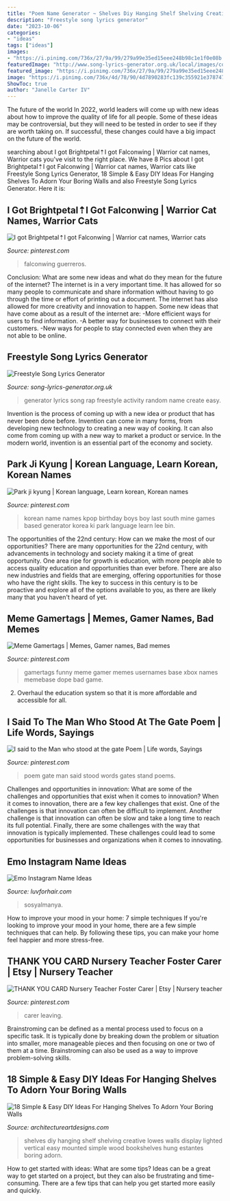 ```yaml
---
title: "Poem Name Generator ~ Shelves Diy Hanging Shelf Shelving Creative Lowes Walls Display Lighted Vertical Easy Mounted Simple Wood Bookshelves Hung Estantes Boring Adorn"
description: "Freestyle song lyrics generator"
date: "2023-10-06"
categories:
- "ideas"
tags: ["ideas"]
images:
- "https://i.pinimg.com/736x/27/9a/99/279a99e35ed15eee248b98c1e1f0e08b.jpg"
featuredImage: "http://www.song-lyrics-generator.org.uk/local/images/covers/create_14.jpg"
featured_image: "https://i.pinimg.com/736x/27/9a/99/279a99e35ed15eee248b98c1e1f0e08b.jpg"
image: "https://i.pinimg.com/736x/4d/78/90/4d7890283fc139c355921e3787477b66--korean-name-kpop-quiz.jpg"
ShowToc: true
author: "Janelle Carter IV"
---
```



The future of the world
In 2022, world leaders will come up with new ideas about how to improve the quality of life for all people. Some of these ideas may be controversial, but they will need to be tested in order to see if they are worth taking on. If successful, these changes could have a big impact on the future of the world.

	

		
searching about I got Brightpetal⇡I got Falconwing | Warrior cat names, Warrior cats you've visit to the right place. We have 8 Pics about I got Brightpetal⇡I got Falconwing | Warrior cat names, Warrior cats like Freestyle Song Lyrics Generator, 18 Simple &amp; Easy DIY Ideas For Hanging Shelves To Adorn Your Boring Walls and also Freestyle Song Lyrics Generator. Here it is:
		
    
## I Got Brightpetal⇡I Got Falconwing | Warrior Cat Names, Warrior Cats

<img loading=lazy src="https://i.pinimg.com/1200x/4a/4e/2f/4a4e2ffe12e3bb9b6d0cabd71c5a5fb0.jpg" onerror="this.onerror=null;this.src='https://tse2.mm.bing.net/th?id=OIP.3sSnwJbTYcfRwzZdCfCxEgHaL8&amp;pid=15.1';" alt="I got Brightpetal⇡I got Falconwing | Warrior cat names, Warrior cats">

_Source: pinterest.com_

>falconwing guerreros. 

	

Conclusion: What are some new ideas and what do they mean for the future of the internet?
The internet is in a very important time. It has allowed for so many people to communicate and share information without having to go through the time or effort of printing out a document. The internet has also allowed for more creativity and innovation to happen. Some new ideas that have come about as a result of the internet are: 
-More efficient ways for users to find information.
-A better way for businesses to connect with their customers. 
-New ways for people to stay connected even when they are not able to be online.

    
## Freestyle Song Lyrics Generator

<img loading=lazy src="http://www.song-lyrics-generator.org.uk/local/images/covers/create_14.jpg" onerror="this.onerror=null;this.src='https://tse1.mm.bing.net/th?id=OIP.aUO5twl_sBm0YY4b66cKPAHaHa&amp;pid=15.1';" alt="Freestyle Song Lyrics Generator">

_Source: song-lyrics-generator.org.uk_

>generator lyrics song rap freestyle activity random name create easy. 

	

Invention is the process of coming up with a new idea or product that has never been done before. Invention can come in many forms, from developing new technology to creating a new way of cooking. It can also come from coming up with a new way to market a product or service. In the modern world, invention is an essential part of the economy and society.

    
## Park Ji Kyung | Korean Language, Learn Korean, Korean Names

<img loading=lazy src="https://i.pinimg.com/736x/4d/78/90/4d7890283fc139c355921e3787477b66--korean-name-kpop-quiz.jpg" onerror="this.onerror=null;this.src='https://tse1.mm.bing.net/th?id=OIP.Hq8ZI6cu19Vg0G0DUfAlWwHaFj&amp;pid=15.1';" alt="Park ji kyung | Korean language, Learn korean, Korean names">

_Source: pinterest.com_

>korean name names kpop birthday boys boy last south mine games based generator korea ki park language learn lee bin. 

	

The opportunities of the 22nd century: How can we make the most of our opportunities?
There are many opportunities for the 22nd century, with advancements in technology and society making it a time of great opportunity. One area ripe for growth is education, with more people able to access quality education and opportunities than ever before. There are also new industries and fields that are emerging, offering opportunities for those who have the right skills. The key to success in this century is to be proactive and explore all of the options available to you, as there are likely many that you haven't heard of yet.

    
## Meme Gamertags | Memes, Gamer Names, Bad Memes

<img loading=lazy src="https://i.pinimg.com/736x/27/9a/99/279a99e35ed15eee248b98c1e1f0e08b.jpg" onerror="this.onerror=null;this.src='https://tse2.mm.bing.net/th?id=OIP.-RVS9OP1YAvmVCembkevqAHaJ4&amp;pid=15.1';" alt="Meme Gamertags | Memes, Gamer names, Bad memes">

_Source: pinterest.com_

>gamertags funny meme gamer memes usernames base xbox names memebase dope bad game. 

	

2. Overhaul the education system so that it is more affordable and accessible for all.

    
## I Said To The Man Who Stood At The Gate Poem | Life Words, Sayings

<img loading=lazy src="https://i.pinimg.com/736x/8a/85/c0/8a85c0bc78331638245b570d040e8694--gates-poem.jpg" onerror="this.onerror=null;this.src='https://tse4.mm.bing.net/th?id=OIP.qwFG2a_MccMV_xm-k6AbAQHaJ3&amp;pid=15.1';" alt="I said to the Man who stood at the gate Poem | Life words, Sayings">

_Source: pinterest.com_

>poem gate man said stood words gates stand poems. 

	

Challenges and opportunities in innovation: What are some of the challenges and opportunities that exist when it comes to innovation?
When it comes to innovation, there are a few key challenges that exist. One of the challenges is that innovation can often be difficult to implement. Another challenge is that innovation can often be slow and take a long time to reach its full potential. Finally, there are some challenges with the way that innovation is typically implemented. These challenges could lead to some opportunities for businesses and organizations when it comes to innovating.

    
## Emo Instagram Name Ideas

<img loading=lazy src="https://i.pinimg.com/originals/cf/93/83/cf9383e3f6edda72472186275cf56dd0.png" onerror="this.onerror=null;this.src='https://tse4.mm.bing.net/th?id=OIP.-xf9NysuXoviPDgXMUVd7QHaNK&amp;pid=15.1';" alt="Emo Instagram Name Ideas">

_Source: luvforhair.com_

>sosyalmanya. 

	

How to improve your mood in your home: 7 simple techniques
If you're looking to improve your mood in your home, there are a few simple techniques that can help. By following these tips, you can make your home feel happier and more stress-free.

    
## THANK YOU CARD Nursery Teacher Foster Carer | Etsy | Nursery Teacher

<img loading=lazy src="https://i.pinimg.com/736x/39/e3/fc/39e3fc6ed7890fbc2cffd3aa0b1ca434.jpg" onerror="this.onerror=null;this.src='https://tse2.mm.bing.net/th?id=OIP.-hpC68U62MF3KjdNPrTMVwHaJ3&amp;pid=15.1';" alt="THANK YOU CARD Nursery Teacher Foster Carer | Etsy | Nursery teacher">

_Source: pinterest.com_

>carer leaving. 

	

Brainstroming can be defined as a mental process used to focus on a specific task. It is typically done by breaking down the problem or situation into smaller, more manageable pieces and then focusing on one or two of them at a time. Brainstroming can also be used as a way to improve problem-solving skills.

    
## 18 Simple &amp; Easy DIY Ideas For Hanging Shelves To Adorn Your Boring Walls

<img loading=lazy src="https://www.architectureartdesigns.com/wp-content/uploads/2016/08/3-6-630x358.jpg" onerror="this.onerror=null;this.src='https://tse2.mm.bing.net/th?id=OIP.5z5PzFLa0nfmyvKVKLippQHaEN&amp;pid=15.1';" alt="18 Simple &amp; Easy DIY Ideas For Hanging Shelves To Adorn Your Boring Walls">

_Source: architectureartdesigns.com_

>shelves diy hanging shelf shelving creative lowes walls display lighted vertical easy mounted simple wood bookshelves hung estantes boring adorn. 

	

How to get started with ideas: What are some tips?
Ideas can be a great way to get started on a project, but they can also be frustrating and time-consuming. There are a few tips that can help you get started more easily and quickly.

